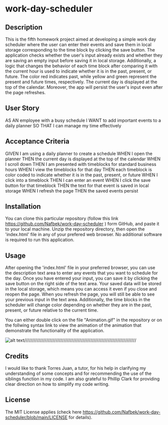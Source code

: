# work-day-scheduler

## Description

This is the fifth homework project aimed at developing a simple work day scheduler where the user can enter their events and save them in local storage corresponding to the time block by clicking the save button. The application checks whether the user's input already exists and whether they are saving an empty input before saving it in local storage. Additionally, a logic that changes the behavior of each time block after comparing it with the current hour is used to indicate whether it is in the past, present, or future. The color red indicates past, while yellow and green represent the present and future times, respectively. The current day is displayed at the top of the calendar. Moreover, the app will persist the user's input even after the page refreshes.

## User Story

AS AN employee with a busy schedule
I WANT to add important events to a daily planner
SO THAT I can manage my time effectively

## Acceptance Criteria

GIVEN I am using a daily planner to create a schedule
WHEN I open the planner
THEN the current day is displayed at the top of the calendar
WHEN I scroll down
THEN I am presented with timeblocks for standard business hours
WHEN I view the timeblocks for that day
THEN each timeblock is color coded to indicate whether it is in the past, present, or future
WHEN I click into a timeblock
THEN I can enter an event
WHEN I click the save button for that timeblock
THEN the text for that event is saved in local storage
WHEN I refresh the page
THEN the saved events persist

## Installation

You can clone this particular repository (follow this link  https://github.com/Nafbek/work-day-scheduler ) form GitHub, and paste it to your local machine. Unzip the repository directory, then open the 'index.html' file in any of your prefered web browser. No additional software is required to run this application.

## Usage

After opening the 'index.html' file in your preferred browser, you can use the description text area to enter any events that you want to schedule for the day. Once you have entered your input, you can save it by clicking the save button on the right side of the text area. Your saved data will be stored in the local storage, which means you can access it even if you close and reopen the page. When you refresh the page, you will still be able to see your previous input in the text area. Additionally, the time blocks in the scheduler will change color depending on whether they are in the past, present, or future relative to the current time. 


You can either double click on the file "Animation.gif" in the repository or on the follwing syntax link to view the animation of the animation that demonstrate the functionality of the application.


![alt text](AnimationQuiz.gif)///////////////////////////////////////////////////////////////////////



## Credits

I would like to thank Torres Juan, a tutor, for his help in clarifying my understanding of some concepts and for recommending the use of the siblings function in my code. I am also grateful to Phillip Clark for providing clear direction on how to simplify my code writing.

## License

The MIT License applies (check here https://github.com/Nafbek/work-day-scheduler/blob/main/LICENSE for details).




